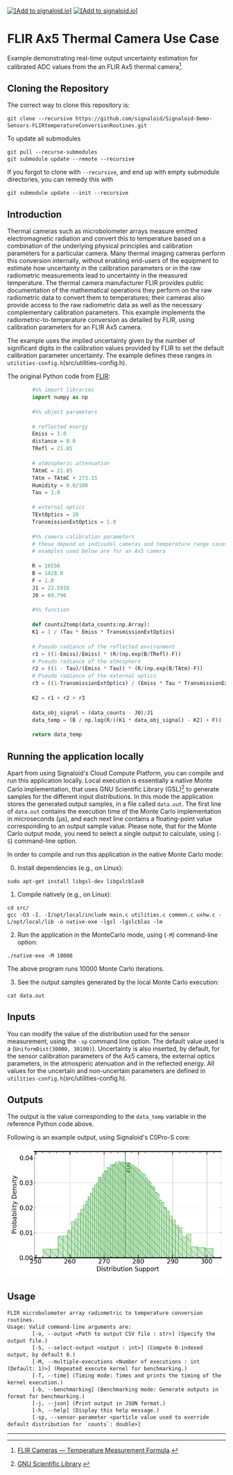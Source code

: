 [<img src="https://assets.signaloid.io/add-to-signaloid-cloud-logo-dark-latest.png#gh-dark-mode-only" alt="[Add to signaloid.io]" height="30">](https://signaloid.io/repositories?connect=https://github.com/signaloid/Signaloid-Demo-Sensors-FLIRtemperatureConversionRoutines#gh-dark-mode-only)
[<img src="https://assets.signaloid.io/add-to-signaloid-cloud-logo-light-latest.png#gh-light-mode-only" alt="[Add to signaloid.io]" height="30">](https://signaloid.io/repositories?connect=https://github.com/signaloid/Signaloid-Demo-Sensors-FLIRtemperatureConversionRoutines#gh-light-mode-only)

# FLIR Ax5 Thermal Camera Use Case
Example demonstrating real-time output uncertainty estimation for calibrated ADC values from the an FLIR Ax5 thermal camera[^1].

## Cloning the Repository 
The correct way to clone this repository is:
```
git clone --recursive https://github.com/signaloid/Signaloid-Demo-Sensors-FLIRtemperatureConversionRoutines.git
```
To update all submodules
```
git pull --recurse-submodules
git submodule update --remote --recursive
```
If you forgot to clone with `--recursive`, and end up with empty submodule directories, you can remedy this with
```
git submodule update --init --recursive
```

## Introduction
Thermal cameras such as microbolometer arrays measure emitted electromagnetic
radiation and convert this to temperature based on a combination of the
underlying physical principles and calibration parameters for a particular
camera. Many thermal imaging cameras perform this conversion internally,
without enabling end-users of the equipment to estimate how uncertainty in
the calibration parameters or in the raw radiometric measurements lead to
uncertainty in the measured temperature. The thermal camera manufacturer
FLIR provides public documentation of the mathematical operations they
perform on the raw radiometric data to convert them to temperatures;
their cameras also provide access to the raw radiometric data as well as the
necessary complementary calibration parameters. This example implements the
radiometric-to-temperature conversion as detailed by FLIR, using calibration
parameters for an FLIR Ax5 camera.

The example uses the implied uncertainty given by the number of significant
digits in the calibration values provided by FLIR to set the default calibration
parameter uncertainty. The example defines these ranges in `utilities-config.h`(src/utilities-config.h).

The original Python code from [FLIR](https://flir.custhelp.com/app/answers/detail/a_id/3321/~/flir-cameras---temperature-measurement-formula):
```python
        #%% import libraries
        import numpy as np

        #%% object parameters

        # reflected energy
        Emiss = 1.0
        distance = 0.0
        TRefl = 21.85

        # atmospheric attenuation
        TAtmC = 21.85
        TAtm = TAtmC + 273.15
        Humidity = 0.0/100
        Tau = 1.0

        # external optics
        TExtOptics = 20
        TransmissionExtOptics = 1.0

        #%% camera calibration parameters
        # these depend on indivudal cameras and temperature range cases
        # examples used below are for an Ax5 camera

        R = 16556
        B = 1428.0
        F = 1.0
        J1 = 22.5916
        J0 = 89.796

        #%% function

        def counts2temp(data_counts:np.Array):       
        K1 = 1 / (Tau * Emiss * TransmissionExtOptics)
                
        # Pseudo radiance of the reflected environment
        r1 = ((1-Emiss)/Emiss) * (R/(np.exp(B/TRefl)-F))
        # Pseudo radiance of the atmosphere
        r2 = ((1 - Tau)/(Emiss * Tau)) * (R/(np.exp(B/TAtm)-F)) 
        # Pseudo radiance of the external optics
        r3 = ((1-TransmissionExtOptics) / (Emiss * Tau * TransmissionExtOptics)) * (R/(np.exp(B/TExtOptics)-F))
                
        K2 = r1 + r2 + r3
        
        data_obj_signal = (data_counts - J0)/J1
        data_temp = (B / np.log(R/((K1 * data_obj_signal) - K2) + F)) -273.15
        
        return data_temp
```

## Running the application locally
Apart from using Signaloid's Cloud Compute Platform, you can compile and run this application
locally. Local execution is essentially a native Monte Carlo implementation,
that uses GNU Scientific Library (GSL)[^2] to generate samples for the different input distributions.
In this mode the application stores the generated output samples, in a file called `data.out`.
The first line of `data.out` contains the execution time of the Monte Carlo implementation
in microseconds (μs), and each
next line contains a floating-point value corresponding to an output sample value.
Please note, that for the Monte Carlo output mode, you need to select a single output
to calculate, using (`-S`) command-line option.

In order to compile and run this application in the native Monte Carlo mode:

0. Install dependencies (e.g., on Linux):
```
sudo apt-get install libgsl-dev libgslcblas0
```
1. Compile natively (e.g., on Linux):
```
cd src/
gcc -O3 -I. -I/opt/local/include main.c utilities.c common.c uxhw.c -L/opt/local/lib -o native-exe -lgsl -lgslcblas -lm
```
2. Run the application in the MonteCarlo mode, using (`-M`) command-line option:
```
./native-exe -M 10000
```
The above program runs 10000 Monte Carlo iterations.

3. See the output samples generated by the local Monte Carlo execution:
```
cat data.out
```

## Inputs
You can modify the value of the distribution used for the sensor measurement,
using the `-sp` command line option. The default value used is a
(`UniformDist(30000, 30100)`).
Uncertainty is also inserted, by default, for the sensor calibration parameters of the Ax5 camera, the external optics parameters, in the atmosperic atenuation and in the reflected energy.
All values for the uncertain and non-uncertain parameters are defined in `utilities-config.h`(src/utilities-config.h).


## Outputs
The output is the value corresponding to the `data_temp` variable in the
reference Python code above.

Following is an example output, using Signaloid's C0Pro-S core:

![Example output plot](./docs/plots/output-C0-S.png)


## Usage
```
FLIR microbolometer array radiometric to temperature conversion routines.
Usage: Valid command-line arguments are:
        [-o, --output <Path to output CSV file : str>] (Specify the output file.)
        [-S, --select-output <output : int>] (Compute 0-indexed output, by default 0.)
        [-M, --multiple-executions <Number of executions : int (Default: 1)>] (Repeated execute kernel for benchmarking.)
        [-T, --time] (Timing mode: Times and prints the timing of the kernel execution.)
        [-b, --benchmarking] (Benchmarking mode: Generate outputs in format for benchmarking.)
        [-j, --json] (Print output in JSON format.)
        [-h, --help] (Display this help message.)
        [-sp, --sensor-parameter <particle value used to override default distribution for `counts`: double>]
```


---

[^1]: [FLIR Cameras — Temperature Measurement Formula](https://flir.custhelp.com/app/answers/detail/a_id/3321/~/flir-cameras---temperature-measurement-formula).

[^2]: [GNU Scientific Library](https://www.gnu.org/software/gsl/).

